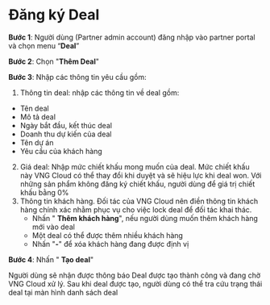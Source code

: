 # Đăng ký Deal

**Bước 1**: Người dùng (Partner admin account) đăng nhập vào partner portal và chọn menu “**Deal**” 

**Bước 2**: Chọn "**Thêm Deal**"

**Bước 3**: Nhập các thông tin yêu cầu gồm: 

1.  Thông tin deal: nhập các thông tin về deal gồm:
   *  Tên deal
   * Mô tả deal
   * Ngày bắt đầu, kết thúc deal
   * Doanh thu dự kiến của deal
   * Tên dự án
   * Yêu cầu của khách hàng
2. Giá deal: Nhập mức chiết khấu mong muốn của deal. Mức chiết khấu này VNG Cloud có thể thay đổi khi duyệt và sẽ hiệu lực khi deal won. Với những sản phẩm không đăng ký chiết khấu, người dùng để giá trị chiết khấu bằng 0%
3. Thông tin khách hàng. Đối tác của VNG Cloud nên điền thông tin khách hàng chính xác nhằm phục vụ cho việc lock deal để đối tác khai thác. 
   * Nhấn " **Thêm khách hàng**", nếu người dùng muốn thêm khách hàng mới vào deal
   * Một deal có thể được thêm nhiều khách hàng
   * Nhấn "**-**" để xóa khách hàng đang được định vị

**Bước 4**: Nhấn " **Tạo deal**"

Người dùng sẽ nhận được thông báo Deal được tạo thành công và đang chờ VNG Cloud xử lý. Sau khi deal được tạo, người dùng có thể tra cứu trạng thái deal tại màn hình danh sách deal
